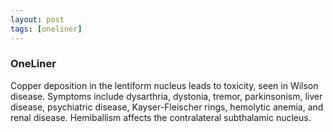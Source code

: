 ```yaml
---
layout: post
tags: [oneliner]
---
```



### OneLiner

Copper deposition in the lentiform nucleus leads to toxicity, seen in Wilson disease. Symptoms include dysarthria, dystonia, tremor, parkinsonism, liver disease, psychiatric disease, Kayser-Fleischer rings, hemolytic anemia, and renal disease. Hemiballism affects the contralateral subthalamic nucleus.
